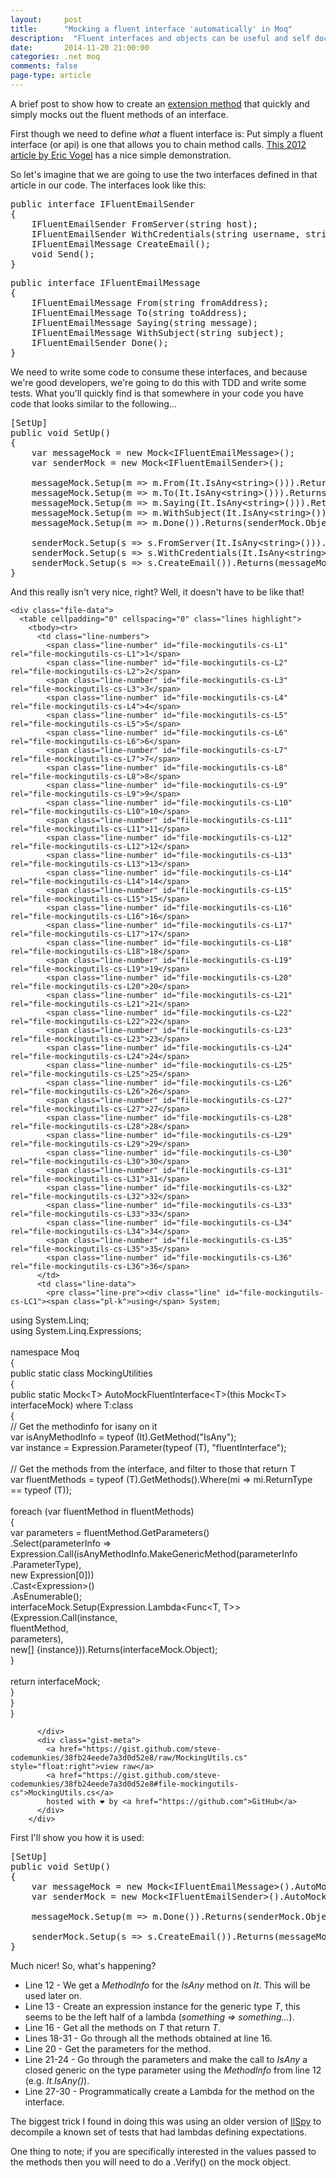 ```yaml
---
layout: 	post
title:  	"Mocking a fluent interface 'automatically' in Moq"
description:  "Fluent interfaces and objects can be useful and self documenting in certain situations, e.g. builders. However setting up a mock in a unit test can be very painful."
date:   	2014-11-20 21:00:00
categories: .net moq
comments: false
page-type: article
---
```

A brief post to show how to create an [extension method][dotnet-extension-method-definition] that quickly and simply mocks out the fluent methods of an interface.

First though we need to define *what* a fluent interface is: Put simply a fluent interface (or api) is one that allows you to chain method calls. [This 2012 article by Eric Vogel][vs-mag-fluent-api] has a nice simple demonstration.

So let's imagine that we are going to use the two interfaces defined in that article in our code. The interfaces look like this:

<pre>public interface IFluentEmailSender
{
    IFluentEmailSender FromServer(string host);
    IFluentEmailSender WithCredentials(string username, string password);
    IFluentEmailMessage CreateEmail();
    void Send();
}</pre>

<pre>public interface IFluentEmailMessage
{
    IFluentEmailMessage From(string fromAddress);
    IFluentEmailMessage To(string toAddress);
    IFluentEmailMessage Saying(string message);
    IFluentEmailMessage WithSubject(string subject);
    IFluentEmailSender Done();
}</pre>

We need to write some code to consume these interfaces, and because we're good developers, we're going to do this with TDD and write some tests. What you'll quickly find is that somewhere in your code you have code that looks similar to the following...

<pre>[SetUp]
public void SetUp()
{
    var messageMock = new Mock&lt;IFluentEmailMessage&gt;();
    var senderMock = new Mock&lt;IFluentEmailSender&gt;();

    messageMock.Setup(m => m.From(It.IsAny&lt;string&gt;())).Returns(messageMock.Object);
    messageMock.Setup(m => m.To(It.IsAny&lt;string&gt;())).Returns(messageMock.Object);
    messageMock.Setup(m => m.Saying(It.IsAny&lt;string&gt;())).Returns(messageMock.Object);
    messageMock.Setup(m => m.WithSubject(It.IsAny&lt;string&gt;())).Returns(messageMock.Object);
    messageMock.Setup(m => m.Done()).Returns(senderMock.Object);

    senderMock.Setup(s => s.FromServer(It.IsAny&lt;string&gt;())).Returns(senderMock.Object);
    senderMock.Setup(s => s.WithCredentials(It.IsAny&lt;string&gt;(), It.IsAny&lt;string&gt;())).Returns(senderMock.Object);
    senderMock.Setup(s => s.CreateEmail()).Returns(messageMock.Object);
}</pre>

And this really isn't very nice, right? Well, it doesn't have to be like that!

<noscript>
    <link rel="stylesheet" href="https://gist-assets.github.com/assets/embed-81292f31902b1c0ba82591f0046fa60c.css">
    <div id="gist16426875" class="gist">
        <div class="gist-file">
          <div class="gist-data gist-syntax">




    <div class="file-data">
      <table cellpadding="0" cellspacing="0" class="lines highlight">
        <tbody><tr>
          <td class="line-numbers">
            <span class="line-number" id="file-mockingutils-cs-L1" rel="file-mockingutils-cs-L1">1</span>
            <span class="line-number" id="file-mockingutils-cs-L2" rel="file-mockingutils-cs-L2">2</span>
            <span class="line-number" id="file-mockingutils-cs-L3" rel="file-mockingutils-cs-L3">3</span>
            <span class="line-number" id="file-mockingutils-cs-L4" rel="file-mockingutils-cs-L4">4</span>
            <span class="line-number" id="file-mockingutils-cs-L5" rel="file-mockingutils-cs-L5">5</span>
            <span class="line-number" id="file-mockingutils-cs-L6" rel="file-mockingutils-cs-L6">6</span>
            <span class="line-number" id="file-mockingutils-cs-L7" rel="file-mockingutils-cs-L7">7</span>
            <span class="line-number" id="file-mockingutils-cs-L8" rel="file-mockingutils-cs-L8">8</span>
            <span class="line-number" id="file-mockingutils-cs-L9" rel="file-mockingutils-cs-L9">9</span>
            <span class="line-number" id="file-mockingutils-cs-L10" rel="file-mockingutils-cs-L10">10</span>
            <span class="line-number" id="file-mockingutils-cs-L11" rel="file-mockingutils-cs-L11">11</span>
            <span class="line-number" id="file-mockingutils-cs-L12" rel="file-mockingutils-cs-L12">12</span>
            <span class="line-number" id="file-mockingutils-cs-L13" rel="file-mockingutils-cs-L13">13</span>
            <span class="line-number" id="file-mockingutils-cs-L14" rel="file-mockingutils-cs-L14">14</span>
            <span class="line-number" id="file-mockingutils-cs-L15" rel="file-mockingutils-cs-L15">15</span>
            <span class="line-number" id="file-mockingutils-cs-L16" rel="file-mockingutils-cs-L16">16</span>
            <span class="line-number" id="file-mockingutils-cs-L17" rel="file-mockingutils-cs-L17">17</span>
            <span class="line-number" id="file-mockingutils-cs-L18" rel="file-mockingutils-cs-L18">18</span>
            <span class="line-number" id="file-mockingutils-cs-L19" rel="file-mockingutils-cs-L19">19</span>
            <span class="line-number" id="file-mockingutils-cs-L20" rel="file-mockingutils-cs-L20">20</span>
            <span class="line-number" id="file-mockingutils-cs-L21" rel="file-mockingutils-cs-L21">21</span>
            <span class="line-number" id="file-mockingutils-cs-L22" rel="file-mockingutils-cs-L22">22</span>
            <span class="line-number" id="file-mockingutils-cs-L23" rel="file-mockingutils-cs-L23">23</span>
            <span class="line-number" id="file-mockingutils-cs-L24" rel="file-mockingutils-cs-L24">24</span>
            <span class="line-number" id="file-mockingutils-cs-L25" rel="file-mockingutils-cs-L25">25</span>
            <span class="line-number" id="file-mockingutils-cs-L26" rel="file-mockingutils-cs-L26">26</span>
            <span class="line-number" id="file-mockingutils-cs-L27" rel="file-mockingutils-cs-L27">27</span>
            <span class="line-number" id="file-mockingutils-cs-L28" rel="file-mockingutils-cs-L28">28</span>
            <span class="line-number" id="file-mockingutils-cs-L29" rel="file-mockingutils-cs-L29">29</span>
            <span class="line-number" id="file-mockingutils-cs-L30" rel="file-mockingutils-cs-L30">30</span>
            <span class="line-number" id="file-mockingutils-cs-L31" rel="file-mockingutils-cs-L31">31</span>
            <span class="line-number" id="file-mockingutils-cs-L32" rel="file-mockingutils-cs-L32">32</span>
            <span class="line-number" id="file-mockingutils-cs-L33" rel="file-mockingutils-cs-L33">33</span>
            <span class="line-number" id="file-mockingutils-cs-L34" rel="file-mockingutils-cs-L34">34</span>
            <span class="line-number" id="file-mockingutils-cs-L35" rel="file-mockingutils-cs-L35">35</span>
            <span class="line-number" id="file-mockingutils-cs-L36" rel="file-mockingutils-cs-L36">36</span>
          </td>
          <td class="line-data">
            <pre class="line-pre"><div class="line" id="file-mockingutils-cs-LC1"><span class="pl-k">using</span> System;
</div><div class="line" id="file-mockingutils-cs-LC2"><span class="pl-k">using</span> System.Linq;
</div><div class="line" id="file-mockingutils-cs-LC3"><span class="pl-k">using</span> System.Linq.Expressions;
</div><div class="line" id="file-mockingutils-cs-LC4">&nbsp;
</div><div class="line" id="file-mockingutils-cs-LC5"><span class="pl-k">namespace</span> <span class="pl-en">Moq</span>
</div><div class="line" id="file-mockingutils-cs-LC6">{
</div><div class="line" id="file-mockingutils-cs-LC7">    <span class="pl-s">public</span> <span class="pl-s">static</span> <span class="pl-s">class</span> <span class="pl-en">MockingUtilities</span>
</div><div class="line" id="file-mockingutils-cs-LC8">    {
</div><div class="line" id="file-mockingutils-cs-LC9">        <span class="pl-s">public</span> <span class="pl-s">static</span> Mock&lt;T&gt; AutoMockFluentInterface&lt;T&gt;(this Mock&lt;T&gt; interfaceMock) where T:class
</div><div class="line" id="file-mockingutils-cs-LC10">        {
</div><div class="line" id="file-mockingutils-cs-LC11">            <span class="pl-c">// Get the methodinfo for isany on it</span>
</div><div class="line" id="file-mockingutils-cs-LC12">            <span class="pl-k">var</span> isAnyMethodInfo = <span class="pl-k">typeof</span> (It).GetMethod(<span class="pl-s1"><span class="pl-pds">"</span>IsAny<span class="pl-pds">"</span></span>);
</div><div class="line" id="file-mockingutils-cs-LC13">            <span class="pl-k">var</span> instance = Expression.Parameter(<span class="pl-k">typeof</span> (T), <span class="pl-s1"><span class="pl-pds">"</span>fluentInterface<span class="pl-pds">"</span></span>);
</div><div class="line" id="file-mockingutils-cs-LC14">&nbsp;
</div><div class="line" id="file-mockingutils-cs-LC15">            <span class="pl-c">// Get the methods from the interface, and filter to those that return T</span>
</div><div class="line" id="file-mockingutils-cs-LC16">            <span class="pl-k">var</span> fluentMethods = <span class="pl-k">typeof</span> (T).GetMethods().Where(mi =&gt; mi.ReturnType == <span class="pl-k">typeof</span> (T));
</div><div class="line" id="file-mockingutils-cs-LC17">&nbsp;
</div><div class="line" id="file-mockingutils-cs-LC18">            <span class="pl-k">foreach</span> (<span class="pl-k">var</span> fluentMethod <span class="pl-k">in</span> fluentMethods)
</div><div class="line" id="file-mockingutils-cs-LC19">            {
</div><div class="line" id="file-mockingutils-cs-LC20">                <span class="pl-k">var</span> parameters = fluentMethod.GetParameters()
</div><div class="line" id="file-mockingutils-cs-LC21">                                             .Select(parameterInfo =&gt;
</div><div class="line" id="file-mockingutils-cs-LC22">                                                         Expression.Call(isAnyMethodInfo.MakeGenericMethod(parameterInfo
</div><div class="line" id="file-mockingutils-cs-LC23">                                                                                                               .ParameterType),
</div><div class="line" id="file-mockingutils-cs-LC24">                                                                         <span class="pl-s">new</span> Expression[<span class="pl-c1">0</span>]))
</div><div class="line" id="file-mockingutils-cs-LC25">                                             .Cast&lt;Expression&gt;()
</div><div class="line" id="file-mockingutils-cs-LC26">                                             .AsEnumerable();
</div><div class="line" id="file-mockingutils-cs-LC27">                interfaceMock.Setup(Expression.Lambda&lt;Func&lt;T, T&gt;&gt;(Expression.Call(instance,
</div><div class="line" id="file-mockingutils-cs-LC28">                                                                                  fluentMethod,
</div><div class="line" id="file-mockingutils-cs-LC29">                                                                                  parameters),
</div><div class="line" id="file-mockingutils-cs-LC30">                                                                  <span class="pl-s">new</span>[] {instance})).Returns(interfaceMock.Object);
</div><div class="line" id="file-mockingutils-cs-LC31">            }
</div><div class="line" id="file-mockingutils-cs-LC32">&nbsp;
</div><div class="line" id="file-mockingutils-cs-LC33">            <span class="pl-k">return</span> interfaceMock;
</div><div class="line" id="file-mockingutils-cs-LC34">        }
</div><div class="line" id="file-mockingutils-cs-LC35">    }
</div><div class="line" id="file-mockingutils-cs-LC36">}
</div></pre>
          </td>
        </tr>
      </tbody></table>
    </div>

          </div>
          <div class="gist-meta">
            <a href="https://gist.github.com/steve-codemunkies/38fb24eede7a3d0d52e8/raw/MockingUtils.cs" style="float:right">view raw</a>
            <a href="https://gist.github.com/steve-codemunkies/38fb24eede7a3d0d52e8#file-mockingutils-cs">MockingUtils.cs</a>
            hosted with ❤ by <a href="https://github.com">GitHub</a>
          </div>
        </div>
</div>
</noscript>
<script src="https://gist.github.com/steve-codemunkies/38fb24eede7a3d0d52e8.js"></script>

First I'll show you how it is used:

<pre>[SetUp]
public void SetUp()
{
    var messageMock = new Mock&lt;IFluentEmailMessage&gt;().AutoMockFluentInterface();
    var senderMock = new Mock&lt;IFluentEmailSender&gt;().AutoMockFluentInterface();

    messageMock.Setup(m => m.Done()).Returns(senderMock.Object);

    senderMock.Setup(s => s.CreateEmail()).Returns(messageMock.Object);
}</pre>

Much nicer! So, what's happening?

* Line 12 - We get a *MethodInfo* for the *IsAny* method on *It*. This will be used later on.
* Line 13 - Create an expression instance for the generic type *T*, this seems to be the left half of a lambda (*something => something...*).
* Line 16 - Get all the methods on *T* that return *T*.
* Lines 18-31 - Go through all the methods obtained at line 16.
* Line 20 - Get the parameters for the method.
* Line 21-24 - Go through the parameters and make the call to *IsAny* a closed generic on the type parameter using the *MethodInfo* from line 12 (e.g. *It.IsAny<string>()*).
* Line 27-30 - Programmatically create a Lambda for the method on the interface.

The biggest trick I found in doing this was using an older version of [IlSpy][ilspy-download-page] to decompile a known set of tests that had lambdas defining expectations.

One thing to note; if you are specifically interested in the values passed to the methods then you will need to do a .Verify() on the mock object.

[dotnet-extension-method-definition]:   http://msdn.microsoft.com/en-GB/library/bb383977.aspx
[vs-mag-fluent-api]:                    http://visualstudiomagazine.com/articles/2012/05/10/fluent-interface-design-in-net.aspx
[ilspy-download-page]:                  http://ilspy.net/
